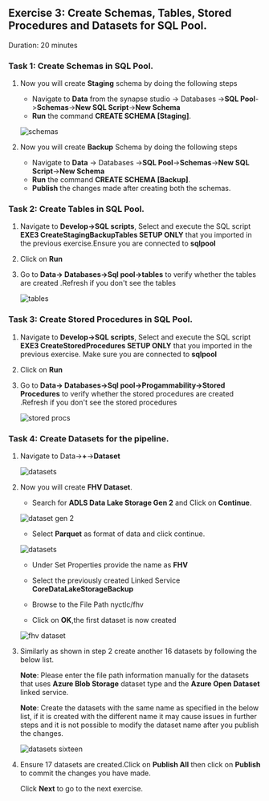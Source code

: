 ## Exercise 3: Create Schemas, Tables, Stored Procedures and Datasets for SQL Pool.

Duration: 20 minutes

### Task 1: Create Schemas in SQL Pool.

1. Now you will create **Staging** schema by doing the following steps

    - Navigate to **Data** from the synapse studio -> Databases ->**SQL Pool**->**Schemas**->**New SQL Script**->**New Schema**
    - **Run** the command **CREATE SCHEMA [Staging]**.
  
    ![schemas ](images/17.png)
  
2. Now you will create **Backup** Schema by doing the following steps

    -  Navigate to **Data** -> Databases ->**SQL Pool**->**Schemas**->**New SQL Script**->**New Schema**
    - **Run** the command **CREATE SCHEMA [Backup]**.
    - **Publish** the changes made after creating both the schemas.
   
   
### Task 2: Create Tables in SQL Pool.
 
 1. Navigate to **Develop->SQL scripts**, Select and execute the SQL script **EXE3 CreateStagingBackupTables SETUP ONLY** that you imported in the previous exercise.Ensure you are connected to **sqlpool**
 
 2. Click on **Run**
 
 3. Go to **Data-> Databases->Sql pool->tables** to verify whether the tables are created .Refresh if you don't see the tables
 
    ![tables ](images/18.png)

 
### Task 3: Create Stored Procedures in SQL Pool.
 
1. Navigate to **Develop->SQL scripts**, Select and execute the SQL script **EXE3 CreateStoredProcedures SETUP ONLY** that you imported in the previous exercise. Make sure you are connected to **sqlpool**

2. Click on **Run** 

3. Go to **Data-> Databases->Sql pool->Progammability->Stored Procedures** to verify whether the stored procedures are created .Refresh if you don't see the stored procedures

   ![stored procs ](images/19.png)

### Task 4: Create Datasets for the pipeline.

1. Navigate to Data->**+**->**Dataset**

   ![datasets](images/020.png)

2. Now you will create **FHV Dataset**.

   - Search for **ADLS Data Lake Storage Gen 2** and Click on **Continue**.

   ![dataset gen 2](images/021.png)

   - Select **Parquet** as format of data and click continue.

   ![datasets](images/22.png)
 
   - Under Set Properties provide the name as **FHV**
   
   - Select the previously created Linked Service **CoreDataLakeStorageBackup**
   
   - Browse to the File Path nyctlc/fhv
   
   - Click on **OK**,the first dataset is now created

   ![fhv dataset](images/23.png)

3. Similarly as shown in  step 2 create another 16 datasets by following the below list.

   **Note**: Please enter the file path information manually for the datasets that uses **Azure Blob Storage** dataset type and the **Azure Open Dataset** linked service.
 
   **Note**: Create the datasets with the same name as specified in the below list, if it is created with the different name it may cause issues in further steps and it is not possible to modify the dataset name after you publish the changes.
   
   ![datasets sixteen ](images/024.png)

4. Ensure 17 datasets are created.Click on **Publish All** then click on **Publish** to commit the changes you have made.
   
   Click **Next** to go to the next exercise.
